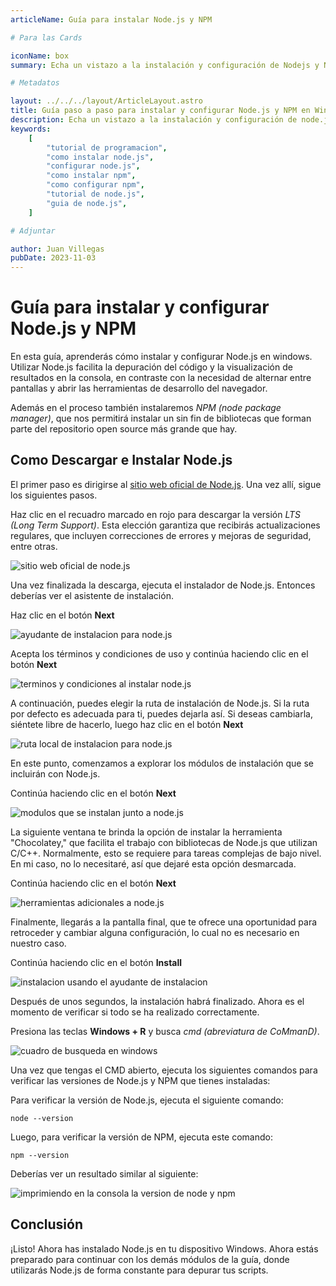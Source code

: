 ```yaml
---
articleName: Guía para instalar Node.js y NPM

# Para las Cards

iconName: box
summary: Echa un vistazo a la instalación y configuración de Nodejs y NPM con esta guía detallada

# Metadatos

layout: ../../../layout/ArticleLayout.astro
title: Guía paso a paso para instalar y configurar Node.js y NPM en Windows | ILoveJS
description: Echa un vistazo a la instalación y configuración de node.js con esta detallada guía de programación. Tanto si estás empezando, como si eres un programador experimentado, esta guía te llevará a través del proceso con facilidad.
keywords:
    [
        "tutorial de programacion",
        "como instalar node.js",
        "configurar node.js",
        "como instalar npm",
        "como configurar npm",
        "tutorial de node.js",
        "guia de node.js",
    ]

# Adjuntar

author: Juan Villegas
pubDate: 2023-11-03
---
```


# Guía para instalar y configurar Node.js y NPM

En esta guía, aprenderás cómo instalar y configurar Node.js en windows. Utilizar Node.js facilita la depuración del código y la visualización de resultados en la consola, en contraste con la necesidad de alternar entre pantallas y abrir las herramientas de desarrollo del navegador.

Además en el proceso también instalaremos _NPM (node package manager)_, que nos permitirá instalar un sin fin de bibliotecas que forman parte del repositorio open source más grande que hay.

## Como Descargar e Instalar Node.js

El primer paso es dirigirse al <a href="https://nodejs.org/en" target="_blank">sitio web oficial de Node.js</a>. Una vez allí, sigue los siguientes pasos.

Haz clic en el recuadro marcado en rojo para descargar la versión _LTS (Long Term Support)_. Esta elección garantiza que recibirás actualizaciones regulares, que incluyen correcciones de errores y mejoras de seguridad, entre otras.

![sitio web oficial de node.js](/articles/img/como-instalar-nodejs-y-npm/node_web_screen.png)

Una vez finalizada la descarga, ejecuta el instalador de Node.js. Entonces deberías ver el asistente de instalación.

Haz clic en el botón **Next**

<img class="img-default" src="/articles/img/como-instalar-nodejs-y-npm/setup_00.png" alt="ayudante de instalacion para node.js"/>

Acepta los términos y condiciones de uso y continúa haciendo clic en el botón **Next**

<img class="img-default" src="/articles/img/como-instalar-nodejs-y-npm/setup_01.png" alt="terminos y condiciones al instalar node.js"/>

A continuación, puedes elegir la ruta de instalación de Node.js. Si la ruta por defecto es adecuada para ti, puedes dejarla así. Si deseas cambiarla, siéntete libre de hacerlo, luego haz clic en el botón **Next**

<img class="img-default" src="/articles/img/como-instalar-nodejs-y-npm/setup_02.png" alt="ruta local de instalacion para node.js"/>

En este punto, comenzamos a explorar los módulos de instalación que se incluirán con Node.js.

Continúa haciendo clic en el botón **Next**

<img class="img-default" src="/articles/img/como-instalar-nodejs-y-npm/setup_03.png" alt="modulos que se instalan junto a node.js"/>

La siguiente ventana te brinda la opción de instalar la herramienta "Chocolatey," que facilita el trabajo con bibliotecas de Node.js que utilizan C/C++. Normalmente, esto se requiere para tareas complejas de bajo nivel. En mi caso, no lo necesitaré, así que dejaré esta opción desmarcada.

Continúa haciendo clic en el botón **Next**

<img class="img-default" src="/articles/img/como-instalar-nodejs-y-npm/setup_04.png" alt="herramientas adicionales a node.js"/>

Finalmente, llegarás a la pantalla final, que te ofrece una oportunidad para retroceder y cambiar alguna configuración, lo cual no es necesario en nuestro caso.

Continúa haciendo clic en el botón **Install**

<img class="img-default" src="/articles/img/como-instalar-nodejs-y-npm/setup_05.png" alt="instalacion usando el ayudante de instalacion"/>

Después de unos segundos, la instalación habrá finalizado. Ahora es el momento de verificar si todo se ha realizado correctamente.

Presiona las teclas **Windows + R** y busca _cmd (abreviatura de CoMmanD)_.

<img class="img-default" src="/articles/img/como-instalar-nodejs-y-npm/search.png" alt="cuadro de busqueda en windows"/>

Una vez que tengas el CMD abierto, ejecuta los siguientes comandos para verificar las versiones de Node.js y NPM que tienes instaladas:

Para verificar la versión de Node.js, ejecuta el siguiente comando:

```shell
node --version
```

Luego, para verificar la versión de NPM, ejecuta este comando:

```shell
npm --version
```

Deberías ver un resultado similar al siguiente:

<img class="img-default" src="/articles/img/como-instalar-nodejs-y-npm/output.png" alt="imprimiendo en la consola la version de node y npm"/>

## Conclusión

¡Listo! Ahora has instalado Node.js en tu dispositivo Windows. Ahora estás preparado para continuar con los demás módulos de la guía, donde utilizarás Node.js de forma constante para depurar tus scripts.
